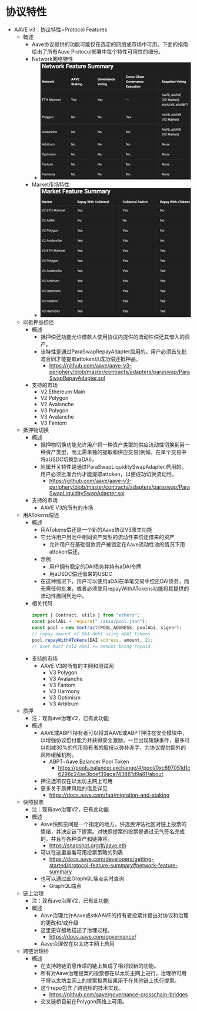 # 协议特性

* AAVE v3：协议特性=Protocol Features 
  * 概述 
    * Aave协议提供的功能可能仅在选定的网络或市场中可用。下面的指南给出了所有Aave Protocol部署中每个特性可用性的细分。 
    * Network网络特性
      * ![aave_v3_protocol_network_features](../../assets/img/aave_v3_protocol_network_features.png)
    * Market市场特性
      * ![aave_v3_protocol_market_features](../../assets/img/aave_v3_protocol_market_features.png)
  * 以抵押品偿还 
    * 概述 
      * 抵押偿还功能允许借款人使用协议内提供的流动性偿还其借入的资产。 
      * 该特性是通过ParaSwapRepayAdapter启用的。用户必须首先批准合同才能提取attoken以成功偿还抵押品。 
        * https://github.com/aave/aave-v3-periphery/blob/master/contracts/adapters/paraswap/ParaSwapRepayAdapter.sol
    * 支持的市场 
      * V2 Ethereum Main 
      * V2 Polygon 
      * V2 Avalanche 
      * V3 Polygon 
      * V3 Avalanche 
      * V3 Fantom 
  * 抵押物切换 
    * 概述 
      * 抵押物切换功能允许用户将一种资产类型的供应流动性切换到另一种资产类型，而无需单独的提取和供应交易(例如，在单个交易中将aUSDC切换到aDAI)。 
      * 附属开关特性是通过ParaSwapLiquiditySwapAdapter.启用的。用户必须批准合约才能提取attoken，以便成功切换流动性。 
        * https://github.com/aave/aave-v3-periphery/blob/master/contracts/adapters/paraswap/ParaSwapLiquiditySwapAdapter.sol
    * 支持的市场 
      * AAVE V3的所有的市场 
  * 用ATokens偿还 
    * 概述 
      * 用ATokens偿还是一个新的Aave协议V3原生功能 
      * 它允许用户用池中相同资产类型的流动性来偿还借来的资产 
        * 允许用户在基础借款资产被锁定在Aave流动性池的情况下用attoken偿还。 
      * 示例 
        * 用户拥有稳定的DAI债务并持有aDAI令牌 
        * 用aUSDC偿还借来的USDC 
      * 在这种情况下，用户可以使用aDAI在单笔交易中偿还DAI债务，而无需任何批准，或者必须使用repayWithATokens功能将其提供的流动性撤回到池中。 
    * 相关代码
      ```js
      import { Contract, utils } from "ethers"; 
      const poolAbi = require("./abis/pool.json"); 
      const pool = new Contract(POOL_ADDRESS, poolAbi, signer); 
      // repay amount of DAI debt using aDAI tokens 
      pool.repayWithATokens(DAI.address, amount, 2); 
      // User must hold aDAI >= amount being repaid 
      ```
    * 支持的市场 
      * AAVE V3的所有的主网和测试网 
        * V3 Polygon 
        * V3 Avalanche 
        * V3 Fantom 
        * V3 Harmony 
        * V3 Optimism 
        * V3 Arbitrum 
  * 质押 
    * 注：现有ave治理V2，已有此功能 
    * 概述 
      * AAVE或ABPT持有者可以将其AAVE或ABPT押注在安全模块中，以增强协议偿付能力并获得安全激励。一旦出现短缺事件，最多可以削减30%的代币持有者的股份以弥补赤字，为协议提供额外的风险缓解机制。 
        * ABPT=Aave Balancer Pool Token 
          * https://pools.balancer.exchange/#/pool/0xc697051d1c6296c24ae3bcef39aca743861d9a81/about
      * 押注选项仅在以太坊主网上可用 
      * 更多关于质押风险的信息详见 
        * https://docs.aave.com/faq/migration-and-staking
  * 快照投票 
    * 注：现有ave治理V2，已有此功能 
    * 概述 
      * Aave快照空间是一个指定的地方，供选民评估社区对链上投票的情绪，并决定链下提案。对快照提案的投票是通过无气签名完成的，并且与各种资产和链兼容。 
        * https://snapshot.org/#/aave.eth
      * 可以在这里查看可用投票策略的列表 
        * https://docs.aave.com/developers/getting-started/protocol-feature-summary#network-feature-summary
      * 也可以通过此GraphQL端点实时查询 
        * GraphQL端点
  * 链上治理 
    * 注：现有ave治理V2，已有此功能 
    * 概述 
      * Aave治理允许Aave或stkAAVE的持有者投票并提出对协议和治理的更改和/或升级 
      * 这里更详细地描述了治理过程。 
        * https://docs.aave.com/governance/
      * Aave治理仅在以太坊主网上启用 
  * 跨链治理桥 
    * 概述 
      * 在支持跨链消息传递的链上集成了相对较新的功能。 
      * 所有对Aave治理提案的投票都在以太坊主网上进行。治理桥可用于将以太坊主网上的提案投票结果用于在其他链上执行提案。 
      * 这个repo包含了跨链桥的技术实现。 
        * https://github.com/aave/governance-crosschain-bridges
      * 交叉链桥目前在Polygon网络上可用。 
